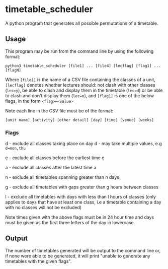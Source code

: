 # timetable_scheduler
A python program that generates all possible permutations of a timetable.

## Usage
This program may be run from the command line by using the following format:
  
 `python3 timetable_scheduler [file1] ... [file4] [lecflag] [flag1] ... [flagN]`
  
  Where `[file1]` is the name of a CSV file containing the classes of a unit, `[lecflag]` denotes whether lectures should: not  clash with other classes (`lec=y`), be able to clash and display them in the timetable (`lec=d`) or be able to clash and don't display them (`lec=n`), and `[flag1]` is one of the below flags, in the form `<flag>=<value>` 
  
  Note each line in the CSV file must be of the format:
  
 `[unit name] [activity] [other detail] [day] [time] [venue] [weeks]`




   
 ### Flags
 d - exclude all classes taking place on day d - may take multiple values, e.g `d=mon,thu`
 
 e - exclude all classes before the earliest time e
 
 a - exclude all classes after the latest time a 
 
 n - exclude all timetables spanning greater than n days
 
 g - exclude all timetables with gaps greater than g hours between classes
 
 l - exclude all timetables with days with less than l hours of classes (only applies to days that have at least one class, i.e a timetable containing a day with no classes will not be excluded)

 
 Note times given with the above flags must be in 24 hour time and days must be given as the first three letters of the day in lowercase.
 
 ## Output
The number of timetables generated will be output to the command line or, if none were able to be generated, it will print "unable to generate any timetables with the given flags".
